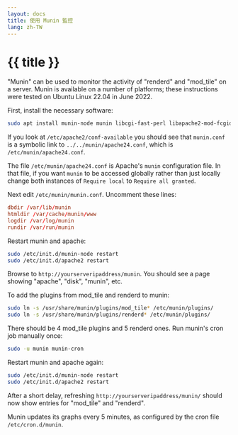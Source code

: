```yaml
---
layout: docs
title: 使用 Munin 監控
lang: zh-TW
---
```


# {{ title }}

"Munin" can be used to monitor the activity of "renderd" and "mod_tile" on a server.  Munin is available on a number of platforms; these instructions were tested on  Ubuntu Linux 22.04 in June 2022.

First, install the necessary software:

```sh
sudo apt install munin-node munin libcgi-fast-perl libapache2-mod-fcgid
```

If you look at `/etc/apache2/conf-available` you should see that `munin.conf` is a symbolic link to `../../munin/apache24.conf`, which is `/etc/munin/apache24.conf`.

The file `/etc/munin/apache24.conf` is Apache's `munin` configuration file. In that file, if you want `munin` to be accessed globally rather than just locally change both instances of `Require local` to `Require all granted`.

Next edit `/etc/munin/munin.conf`. Uncomment these lines:

```conf
dbdir /var/lib/munin
htmldir /var/cache/munin/www
logdir /var/log/munin
rundir /var/run/munin
```

Restart munin and apache:

```sh
sudo /etc/init.d/munin-node restart
sudo /etc/init.d/apache2 restart
```

Browse to `http://yourserveripaddress/munin`. You should see a page showing "apache", "disk", "munin", etc.

To add the plugins from mod_tile and renderd to munin:

```sh
sudo ln -s /usr/share/munin/plugins/mod_tile* /etc/munin/plugins/
sudo ln -s /usr/share/munin/plugins/renderd* /etc/munin/plugins/
```

There should be 4 mod_tile plugins and 5 renderd ones.  Run munin's cron job manually once:

```sh
sudo -u munin munin-cron
```

Restart munin and apache again:

```sh
sudo /etc/init.d/munin-node restart
sudo /etc/init.d/apache2 restart
```

After a short delay, refreshing `http://yourserveripaddress/munin/` should now show entries for "mod_tile" and "renderd".

Munin updates its graphs every 5 minutes, as configured by the cron file `/etc/cron.d/munin`.
